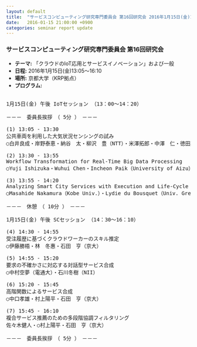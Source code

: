 ```yaml
---
layout: default
title:  "サービスコンピューティング研究専門委員会 第16回研究会 2016年1月15日(金)13:05～16:10"
date:   2016-01-15 21:00:00 +0900
categories: seminar report update
---
```


### サービスコンピューティング研究専門委員会 第16回研究会
- __テーマ:__ 「クラウドのIoT応用とサービスイノベーション」および一般
- __日程:__ 2016年1月15日(金)13:05～16:10
- __場所:__ 京都大学（KRP拠点）
- __プログラム:__

<pre>

1月15日(金) 午後 IoTセッション （13：00～14：20）

－－－　委員長挨拶　（ 5分 ）　－－－

(1) 13:05 - 13:30
公共車両を利用した大気状況センシングの試み
○白井良成・岸野泰恵・納谷　太・柳沢　豊（NTT）・米澤拓郎・中澤　仁・徳田英幸（慶大）

(2) 13:30 - 13:55
Workflow Transformation for Real-Time Big Data Processing
○Yuji Ishizuka・Wuhui Chen・Incheon Paik（University of Aizu）

(3) 13:55 - 14:20
Analyzing Smart City Services with Execution and Life-Cycle Models
○Masahide Nakamura（Kobe Univ.）・Lydie du Bousquet（Univ. Grenoble Aples）

－－－　休憩　（ 10分 ）　－－－

1月15日(金) 午後 SCセッション （14：30～16：10）

(4) 14:30 - 14:55
受注履歴に基づくクラウドワーカーのスキル推定
○伊藤勝梧・林　冬惠・石田　亨（京大）

(5) 14:55 - 15:20
要求の不確かさに対応する対話型サービス合成
○中村空夢（電通大）・石川冬樹（NII）

(6) 15:20 - 15:45
高階関数によるサービス合成
○中口孝雄・村上陽平・石田　亨（京大）

(7) 15:45 - 16:10
複合サービス推薦のための多段階協調フィルタリング
佐々木健人・○村上陽平・石田　亨（京大）

－－－　委員長挨拶　（ 5分 ）　－－－
</pre>

